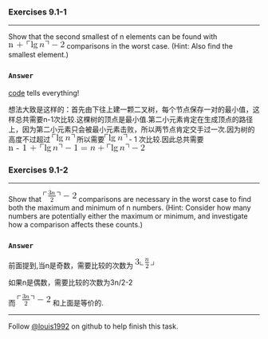 ### Exercises 9.1-1
***
Show that the second smallest of n elements can be found with ![image](./repo/s1/gif-1.gif)
comparisons in the worst case. (Hint: Also find the smallest element.)

### `Answer`
[code](./exercise_code/second-smallest.cpp) tells everything!

想法大致是这样的：首先由下往上建一颗二叉树，每个节点保存一对的最小值，这样总共需要n-1次比较.这棵树的顶点是最小值.第二小元素肯定在生成顶点的路径上，因为第二小元素只会被最小元素击败，所以两节点肯定交手过一次.因为树的高度不过超过
![image](./repo/s1/gif-2.gif)  所以需要![image](./repo/s1/gif-2.gif) - 1 次比较.因此总共需要![image](./repo/s1/gif.gif) 


### Exercises 9.1-2
***
Show that ![image](./repo/s1/gif-3.gif)  comparisons are necessary in the worst case to find both the maximum and minimum of n numbers. (Hint: Consider how many numbers are potentially either the maximum or minimum, and investigate how a comparison affects these counts.)

### `Answer`

前面提到,当n是奇数，需要比较的次数为
![image](./repo/s1/gif-4.gif)

如果n是偶数，需要比较的次数为3n/2-2

而
![image](./repo/s1/gif-3.gif)  和上面是等价的.



***
Follow [@louis1992](https://github.com/gzc) on github to help finish this task.

